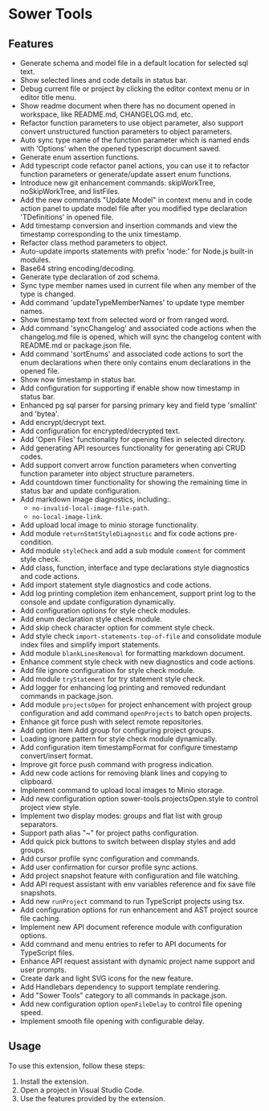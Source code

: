 # Sower Tools

## Features

-   Generate schema and model file in a default location for selected sql text.
-   Show selected lines and code details in status bar.
-   Debug current file or project by clicking the editor context menu or in editor title menu.
-   Show readme document when there has no document opened in workspace, like README.md, CHANGELOG.md, etc.
-   Refactor function parameters to use object parameter, also support convert unstructured function parameters to object parameters.
-   Auto sync type name of the function parameter which is named ends with 'Options' when the opened typescript document saved.
-   Generate enum assertion functions.
-   Add typescript code refactor panel actions, you can use it to refactor function parameters or generate/update assert enum functions.
-   Introduce new git enhancement commands: skipWorkTree, noSkipWorkTree, and listFiles.
-   Add the new commands "Update Model" in context menu and in code action panel to update model file after you modified type declaration 'TDefinitions' in opened file.
-   Add timestamp conversion and insertion commands and view the timestamp corresponding to the unix timestamp.
-   Refactor class method parameters to object.
-   Auto-update imports statements with prefix 'node:' for Node.js built-in modules.
-   Base64 string encoding/decoding.
-   Generate type declaration of zod schema.
-   Sync type member names used in current file when any member of the type is changed.
-   Add command 'updateTypeMemberNames' to update type member names.
-   Show timestamp text from selected word or from ranged word.
-   Add command 'syncChangelog' and associated code actions when the changelog.md file is opened, which will sync the changelog content with README.md or package.json file.
-   Add command 'sortEnums' and associated code actions to sort the enum declarations when there only contains enum declarations in the opened file.
-   Show now timestamp in status bar.
-   Add configuration for supporting if enable show now timestamp in status bar.
-   Enhanced pg sql parser for parsing primary key and field type 'smallint' and 'bytea'.
-   Add encrypt/decrypt text.
-   Add configuration for encrypted/decrypted text.
-   Add 'Open Files' functionality for opening files in selected directory.
-   Add generating API resources functionality for generating api CRUD codes.
-   Add support convert arrow function parameters when converting function parameter into object structure parameters.
-   Add countdown timer functionality for showing the remaining time in status bar and update configuration.
-   Add markdown image diagnostics, including:.
    -   `no-invalid-local-image-file-path`.
    -   `no-local-image-link`.
-   Add upload local image to minio storage functionality.
-   Add module `returnStmtStyleDiagnostic` and fix code actions pre-condition.
-   Add module `styleCheck` and add a sub module `comment` for comment style check.
-   Add class, function, interface and type declarations style diagnostics and code actions.
-   Add import statement style diagnostics and code actions.
-   Add log printing completion item enhancement, support print log to the console and update configuration dynamically.
-   Add configuration options for style check modules.
-   Add enum declaration style check module.
-   Add skip check character option for comment style check.
-   Add style check `import-statements-top-of-file` and consolidate module index files and simplify import statements.
-   Add module `blankLinesRemoval` for formatting markdown document.
-   Enhance comment style check with new diagnostics and code actions.
-   Add file ignore configuration for style check module.
-   Add module `tryStatement` for try statement style check.
-   Add logger for enhancing log printing and removed redundant commands in package.json.
-   Add module `projectsOpen` for project enhancement with project group configuration and add command `openProjects` to batch open projects.
-   Enhance git force push with select remote repositories.
-   Add option item Add group for configuring project groups.
-   Loading ignore pattern for style check module dynamically.
-   Add configuration item timestampFormat for configure timestamp convert/insert format.
-   Improve git force push command with progress indication.
-   Add new code actions for removing blank lines and copying to clipboard.
-   Implement command to upload local images to Minio storage.
-   Add new configuration option sower-tools.projectsOpen.style to control project view style.
-   Implement two display modes: groups and flat list with group separators.
-   Support path alias "~" for project paths configuration.
-   Add quick pick buttons to switch between display styles and add groups.
-   Add cursor profile sync configuration and commands.
-   Add user confirmation for cursor profile sync actions.
-   Add project snapshot feature with configuration and file watching.
-   Add API request assistant with env variables reference and fix save file snapshots.
-   Add new `runProject` command to run TypeScript projects using tsx.
-   Add configuration options for run enhancement and AST project source file caching.
-   Implement new API document reference module with configuration options.
-   Add command and menu entries to refer to API documents for TypeScript files.
-   Enhance API request assistant with dynamic project name support and user prompts.
-   Create dark and light SVG icons for the new feature.
-   Add Handlebars dependency to support template rendering.
-   Add "Sower Tools" category to all commands in package.json.
-   Add new configuration option `openFileDelay` to control file opening speed.
-   Implement smooth file opening with configurable delay.

## Usage

To use this extension, follow these steps:

1. Install the extension.
2. Open a project in Visual Studio Code.
3. Use the features provided by the extension.

